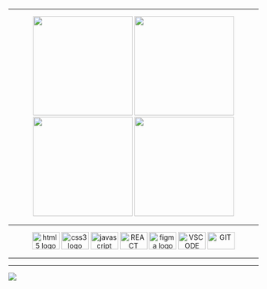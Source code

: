 




</div>

      
 <hr/>
<div align="center">
  <img height="200cm" src="http://github-profile-summary-cards.vercel.app/api/cards/repos-per-language?username=mareanx&theme=bear"/>
  <img height="200cm" src="http://github-profile-summary-cards.vercel.app/api/cards/productive-time?username=mareanx&theme=bear&utcOffset=8"/>
 <img height="200cm" src="http://github-profile-summary-cards.vercel.app/api/cards/profile-details?username=mareanx&theme=bear"/>
 <img height="200cm" src="https://github-readme-streak-stats.herokuapp.com/?user=Mareanx&theme=bear&hide_border=false"/>
 
</div>

 <div display align="center"> 
       <hr/>
    
  <img src="https://cdn.jsdelivr.net/gh/devicons/devicon/icons/html5/html5-original.svg" height="35" width="55" alt="html5 logo" title="HTML5"  />
  <img src="https://cdn.jsdelivr.net/gh/devicons/devicon/icons/css3/css3-original.svg"height="35" width="55" alt="css3 logo" title="CSS3" />
     <img src="https://cdn.jsdelivr.net/gh/devicons/devicon/icons/javascript/javascript-original.svg" height="35" width="55" alt="javascript logo" / >
    <img src="https://cdn.jsdelivr.net/gh/devicons/devicon/icons/react/react-original.svg" height="35" width="55" title="REACT NATIVE">
   <img src="https://cdn.jsdelivr.net/gh/devicons/devicon/icons/figma/figma-original.svg" height="35" width="55" alt="figma logo"  title="FIGMA"/>
  <img src="https://cdn.jsdelivr.net/gh/devicons/devicon/icons/vscode/vscode-original.svg" height="35" width="55" a title="VSCODE" />
     <img src="https://cdn.jsdelivr.net/gh/devicons/devicon/icons/git/git-original.svg" height="35" width="55" a title="GIT"/>
     <hr/>
   
  </div> 

 
  </div>
<hr/>    
 <img src="https://visitcount.itsvg.in/api/test?icon=2&color=5"/>




